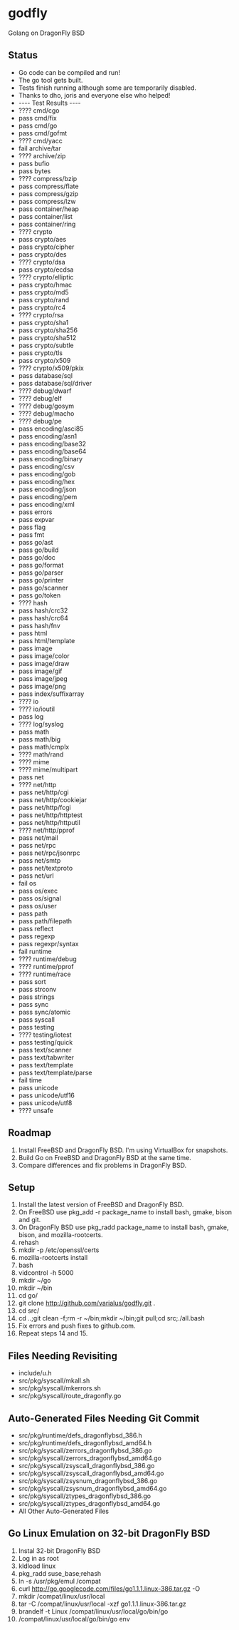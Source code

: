 godfly
======

Golang on DragonFly BSD

Status
------

* Go code can be compiled and run!
* The go tool gets built.
* Tests finish running although some are temporarily disabled.
* Thanks to dho, joris and everyone else who helped!
* ---- Test Results ----
* ???? cmd/cgo
* pass cmd/fix
* pass cmd/go
* pass cmd/gofmt
* ???? cmd/yacc
* fail archive/tar
* ???? archive/zip
* pass bufio
* pass bytes
* ???? compress/bzip
* pass compress/flate
* pass compress/gzip
* pass compress/lzw
* pass container/heap
* pass container/list
* pass container/ring
* ???? crypto
* pass crypto/aes
* pass crypto/cipher
* pass crypto/des
* ???? crypto/dsa
* pass crypto/ecdsa
* ???? crypto/elliptic
* pass crypto/hmac
* pass crypto/md5
* pass crypto/rand
* pass crypto/rc4
* ???? crypto/rsa
* pass crypto/sha1
* pass crypto/sha256
* pass crypto/sha512
* pass crypto/subtle
* pass crypto/tls
* pass crypto/x509
* ???? crypto/x509/pkix
* pass database/sql
* pass database/sql/driver
* ???? debug/dwarf
* ???? debug/elf
* ???? debug/gosym
* ???? debug/macho
* ???? debug/pe
* pass encoding/asci85
* pass encoding/asn1
* pass encoding/base32
* pass encoding/base64
* pass encoding/binary
* pass encoding/csv
* pass encoding/gob
* pass encoding/hex
* pass encoding/json
* pass encoding/pem
* pass encoding/xml
* pass errors
* pass expvar
* pass flag
* pass fmt
* pass go/ast
* pass go/build
* pass go/doc
* pass go/format
* pass go/parser
* pass go/printer
* pass go/scanner
* pass go/token
* ???? hash
* pass hash/crc32
* pass hash/crc64
* pass hash/fnv
* pass html
* pass html/template
* pass image
* pass image/color
* pass image/draw
* pass image/gif
* pass image/jpeg
* pass image/png
* pass index/suffixarray
* ???? io
* ???? io/ioutil
* pass log
* ???? log/syslog
* pass math
* pass math/big
* pass math/cmplx
* ???? math/rand
* ???? mime
* ???? mime/multipart
* pass net
* ???? net/http
* pass net/http/cgi
* pass net/http/cookiejar
* pass net/http/fcgi
* pass net/http/httptest
* pass net/http/httputil
* ???? net/http/pprof
* pass net/mail
* pass net/rpc
* pass net/rpc/jsonrpc
* pass net/smtp
* pass net/textproto
* pass net/url
* fail os
* pass os/exec
* pass os/signal
* pass os/user
* pass path
* pass path/filepath
* pass reflect
* pass regexp
* pass regexpr/syntax
* fail runtime
* ???? runtime/debug
* ???? runtime/pprof
* ???? runtime/race
* pass sort
* pass strconv
* pass strings
* pass sync
* pass sync/atomic
* pass syscall
* pass testing
* ???? testing/iotest
* pass testing/quick
* pass text/scanner
* pass text/tabwriter
* pass text/template
* pass text/template/parse
* fail time
* pass unicode
* pass unicode/utf16
* pass unicode/utf8
* ???? unsafe

Roadmap
-------

1. Install FreeBSD and DragonFly BSD. I'm using VirtualBox for snapshots.
2. Build Go on FreeBSD and DragonFly BSD at the same time.
3. Compare differences and fix problems in DragonFly BSD.

Setup
-----

1. Install the latest version of FreeBSD and DragonFly BSD.
2. On FreeBSD use pkg_add -r package_name to install bash, gmake, bison and git.
3. On DragonFly BSD use pkg_radd package_name to install bash, gmake, bison, and mozilla-rootcerts.
4. rehash
5. mkdir -p /etc/openssl/certs
6. mozilla-rootcerts install
7. bash
8. vidcontrol -h 5000
9. mkdir ~/go
10. mkdir ~/bin
11. cd go/
12. git clone http://github.com/varialus/godfly.git .
13. cd src/
14. cd ..;git clean -f;rm -r ~/bin;mkdir ~/bin;git pull;cd src;./all.bash
15. Fix errors and push fixes to github.com.
16. Repeat steps 14 and 15.

Files Needing Revisiting
------------------------

* include/u.h
* src/pkg/syscall/mkall.sh
* src/pkg/syscall/mkerrors.sh
* src/pkg/syscall/route_dragonfly.go

Auto-Generated Files Needing Git Commit
---------------------------------------

* src/pkg/runtime/defs_dragonflybsd_386.h
* src/pkg/runtime/defs_dragonflybsd_amd64.h
* src/pkg/syscall/zerrors_dragonflybsd_386.go
* src/pkg/syscall/zerrors_dragonflybsd_amd64.go
* src/pkg/syscall/zsyscall_dragonflybsd_386.go
* src/pkg/syscall/zsyscall_dragonflybsd_amd64.go
* src/pkg/syscall/zsysnum_dragonflybsd_386.go
* src/pkg/syscall/zsysnum_dragonflybsd_amd64.go
* src/pkg/syscall/ztypes_dragonflybsd_386.go
* src/pkg/syscall/ztypes_dragonflybsd_amd64.go
* All Other Auto-Generated Files

Go Linux Emulation on 32-bit DragonFly BSD
------------------------------------------

1. Instal 32-bit DragonFly BSD
2. Log in as root
3. kldload linux
4. pkg_radd suse_base;rehash
5. ln -s /usr/pkg/emul /compat
6. curl http://go.googlecode.com/files/go1.1.1.linux-386.tar.gz -O
7. mkdir /compat/linux/usr/local
8. tar -C /compat/linux/usr/local -xzf go1.1.1.linux-386.tar.gz
9. brandelf -t Linux /compat/linux/usr/local/go/bin/go
10. /compat/linux/usr/local/go/bin/go env

